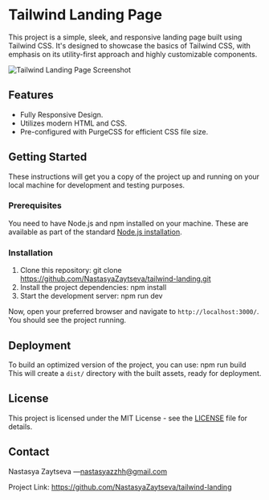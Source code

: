 # Tailwind Landing Page

This project is a simple, sleek, and responsive landing page built using Tailwind CSS. It's designed to showcase the basics of Tailwind CSS, with emphasis on its utility-first approach and highly customizable components.

![Tailwind Landing Page Screenshot]([https://url-to-your-image.com/image.png](https://github.com/NastasyaZaytseva/tailwind-landing/assets/111123817/21f4414d-f3e3-4615-9f8c-8400db2c373f) "Screenshot of Tailwind Landing Page")


## Features

- Fully Responsive Design.
- Utilizes modern HTML and CSS.
- Pre-configured with PurgeCSS for efficient CSS file size.

## Getting Started

These instructions will get you a copy of the project up and running on your local machine for development and testing purposes.

### Prerequisites

You need to have Node.js and npm installed on your machine. These are available as part of the standard [Node.js installation](https://nodejs.org/en/download/).

### Installation

1. Clone this repository:
git clone https://github.com/NastasyaZaytseva/tailwind-landing.git
2. Install the project dependencies:
npm install
4. Start the development server:
npm run dev

Now, open your preferred browser and navigate to `http://localhost:3000/`. You should see the project running.

## Deployment

To build an optimized version of the project, you can use:
npm run build
This will create a `dist/` directory with the built assets, ready for deployment.

## License

This project is licensed under the MIT License - see the [LICENSE](LICENSE) file for details.

## Contact

Nastasya Zaytseva —nastasyazzhh@gmail.com

Project Link: https://github.com/NastasyaZaytseva/tailwind-landing



